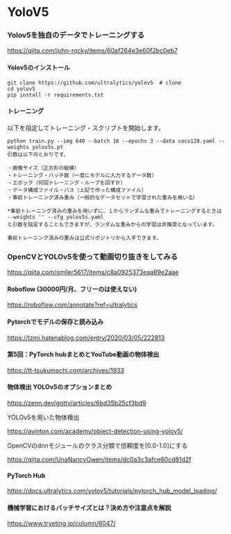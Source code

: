 # YoloV5

### Yolov5を独自のデータでトレーニングする

https://qiita.com/john-rocky/items/60af264e3e60f2bc0eb7

#### Yolov5のインストール
```
git clone https://github.com/ultralytics/yolov5  # clone
cd yolov5
pip install -r requirements.txt
```
#### トレーニング

以下を指定してトレーニング・スクリプトを開始します。
```
python train.py --img 640 --batch 16 --epochs 3 --data coco128.yaml --weights yolov5s.pt
引数は以下のとおりです。

・画像サイズ（正方形の縦横）
・トレーニング・バッチ数（一度にモデルに入力するデータ数）
・エポック（何回トレーニング・ループを回すか）
・データ構成ファイル・パス（上記で作った構成ファイル）
・事前トレーニング済み重み（一般的なデータセットで学習された重みを用いる）

*事前トレーニング済みの重みを用いずに、１からランダムな重みでトレーニングするときは
--weights '' --cfg yolov5s.yaml
と引数を指定することもできますが、ランダムな重みからの学習は非推奨となっています。

事前トレーニング済みの重みは公式リポジトリから入手できます。
```

### OpenCVとYOLOv5を使って動画切り抜きをしてみる

https://qiita.com/smiler5617/items/c8a0925373eaa89e2aae





#### Roboflow (30000円/月、フリーのは使えない)

https://roboflow.com/annotate?ref=ultralytics

#### Pytorchでモデルの保存と読み込み

https://tzmi.hatenablog.com/entry/2020/03/05/222813

#### 第5回：PyTorch hubまとめとYouTube動画の物体検出

https://tt-tsukumochi.com/archives/1933

#### 物体検出 YOLOv5のオプションまとめ

https://zenn.dev/gotty/articles/6bd35b25cf3bd9

YOLOv5を用いた物体検出

https://avinton.com/academy/object-detection-using-yolov5/

OpenCVのdnnモジュールのクラス分類で信頼度を[0.0-1.0]にする

https://qiita.com/UnaNancyOwen/items/dc0a3c3afce60cd81d2f

#### PyTorch Hub

https://docs.ultralytics.com/yolov5/tutorials/pytorch_hub_model_loading/

#### 機械学習におけるバッチサイズとは？決め方や注意点を解説

https://www.tryeting.jp/column/6047/









